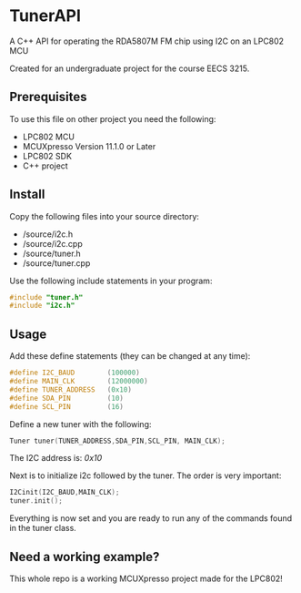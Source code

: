# TunerAPI
A C++ API for operating the RDA5807M FM chip using I2C on an LPC802 MCU  
  
Created for an undergraduate project for the course EECS 3215.

## Prerequisites

To use this file on other project you need the following:  
 - LPC802 MCU  
 - MCUXpresso Version 11.1.0 or Later 
 - LPC802 SDK  
 - C++ project  

## Install

Copy the following files into your source directory:  
 - /source/i2c.h
- /source/i2c.cpp
- /source/tuner.h
- /source/tuner.cpp


Use the following include statements in your program:
```C++
#include "tuner.h"
#include "i2c.h"
```

## Usage

Add these define statements (they can be changed at any time):

```C++
#define I2C_BAUD		(100000)
#define MAIN_CLK		(12000000)
#define TUNER_ADDRESS	(0x10)
#define SDA_PIN			(10)
#define SCL_PIN			(16)
```
Define a new tuner with the following:
```C++
Tuner tuner(TUNER_ADDRESS,SDA_PIN,SCL_PIN, MAIN_CLK);
```
The I2C address is: *0x10*

Next is to initialize i2c followed by the tuner. The order is very important:
```C++
I2Cinit(I2C_BAUD,MAIN_CLK);
tuner.init();
```
Everything is now set and you are ready to run any of the commands found in the tuner class.

## Need a working example?

This whole repo is a working MCUXpresso project made for the LPC802!
